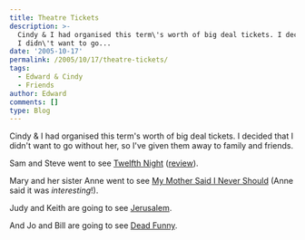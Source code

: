 ```yaml
---
title: Theatre Tickets
description: >-
  Cindy & I had organised this term\'s worth of big deal tickets. I decided that
  I didn\'t want to go...
date: '2005-10-17'
permalink: /2005/10/17/theatre-tickets/
tags:
  - Edward & Cindy
  - Friends
author: Edward
comments: []
type: Blog
---
```


Cindy & I had organised this term\'s worth of big deal tickets. I
decided that I didn\'t want to go without her, so I\'ve given them away
to family and friends.

Sam and Steve went to see [Twelfth Night][1] ([review][2]).

Mary and her sister Anne went to see [My Mother Said I Never Should][3]
(Anne said it was *interesting*!).

Judy and Keith are going to see [Jerusalem][4].

And Jo and Bill are going to see [Dead Funny][5].



[1]: https://www.wyplayhouse.com/events/event_details.asp?event_ID=464
[2]: https://www.guardian.co.uk/arts/reviews/story/0,,1577332,00.html
[3]: https://www.wyplayhouse.com/events/event_details.asp?event_ID=482
[4]: https://www.wyplayhouse.com/events/event_details.asp?event_ID=478
[5]: https://www.wyplayhouse.com/events/event_details.asp?event_ID=472
